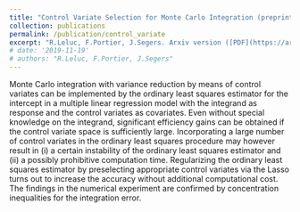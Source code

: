 ```yaml
---
title: "Control Variate Selection for Monte Carlo Integration (preprint)"
collection: publications
permalink: /publication/control_variate
excerpt: "R.Leluc, F.Portier, J.Segers. Arxiv version ([PDF](https://arxiv.org/pdf/1906.10920))"
# date: '2019-11-19'
# authors: "R.Leluc, F.Portier, J.Segers"
---
```


Monte Carlo integration with variance reduction by means of control variates can be implemented by the ordinary least squares estimator for the intercept in a multiple linear regression model with the integrand as response and the control variates as covariates. Even without special knowledge on the integrand, significant efficiency gains can be obtained if the control variate space is sufficiently large. Incorporating a large number of control variates in the ordinary least squares procedure may however result in (i) a certain instability of the ordinary least squares estimator and (ii) a possibly prohibitive computation time. Regularizing the ordinary least squares estimator by preselecting appropriate control variates via the Lasso turns out to increase the accuracy without additional computational cost. The findings in the numerical experiment are confirmed by concentration inequalities for the integration error.
